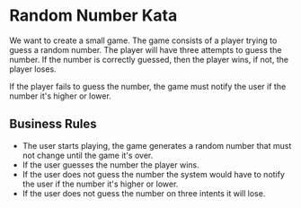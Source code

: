 # Random Number Kata
We want to create a small game. The game consists of a player trying to guess a random number. 
The player will have three attempts to guess the number. If the number is correctly guessed, then the player wins, if not, the player loses.

If the player fails to guess the number, the game must notify the user if the number it's higher or lower.

## Business Rules
- The user starts playing, the game generates a random number that must not change until the game it's over.
- If the user guesses the number the player wins.
- If the user does not guess the number the system would have to notify the user if the number it's higher or lower.
- If the user does not guess the number on three intents it will lose.